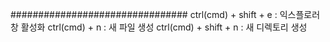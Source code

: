 ################################
ctrl(cmd) + shift + e : 익스플로러 창 활성화
ctrl(cmd) + n : 새 파일 생성
ctrl(cmd) + shift + n : 새 디렉토리 생성
